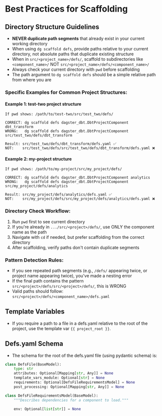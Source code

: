 # Best Practices for Scaffolding

## Directory Structure Guidelines

- **NEVER duplicate path segments** that already exist in your current working directory
- When using `dg scaffold defs`, provide paths relative to your current directory, not absolute paths that duplicate existing structure
- When in `src/<project_name>/defs/`, scaffold to subdirectories like `<component_name>/` NOT `src/<project_name>/defs/<component_name>/`
- Always check your current directory with `pwd` before scaffolding
- The path argument to `dg scaffold defs` should be a simple relative path from where you are

### Specific Examples for Common Project Structures:

#### Example 1: test-two project structure

```
If pwd shows: /path/to/test-two/src/test_two/defs/

CORRECT: dg scaffold defs dagster_dbt.DbtProjectComponent dbt_transform
WRONG:   dg scaffold defs dagster_dbt.DbtProjectComponent src/test_two/defs/dbt_transform

Result: src/test_two/defs/dbt_transform/defs.yaml ✅
NOT:    src/test_two/defs/src/test_two/defs/dbt_transform/defs.yaml ❌
```

#### Example 2: my-project structure

```
If pwd shows: /path/to/my-project/src/my_project/defs/

CORRECT: dg scaffold defs dagster_dbt.DbtProjectComponent analytics
WRONG:   dg scaffold defs dagster_dbt.DbtProjectComponent src/my_project/defs/analytics

Result: src/my_project/defs/analytics/defs.yaml ✅
NOT:    src/my_project/defs/src/my_project/defs/analytics/defs.yaml ❌
```

### Directory Check Workflow:

1. Run `pwd` first to see current directory
2. If you're already in `.../src/<project>/defs/`, use ONLY the component name as the path
3. Navigate with `cd` if needed, but prefer scaffolding from the correct directory
4. After scaffolding, verify paths don't contain duplicate segments

### Pattern Detection Rules:

- If you see repeated path segments (e.g., `/defs/` appearing twice, or project name appearing twice), you've made a nesting error
- If the final path contains the pattern `src/<project>/defs/src/<project>/defs/`, this is WRONG
- Valid paths should follow: `src/<project>/defs/<component_name>/defs.yaml`

## Template Variables

- If you require a path to a file in a defs.yaml relative to the root of the project, use the template var `{{ project_root }}`.

## Defs.yaml Schema

- The schema for the root of the defs.yaml file (using pydantic schema) is:

```python
class DefsFile(BaseModel):
    type: str
    attributes: Optional[Mapping[str, Any]] = None
    template_vars_module: Optional[str] = None
    requirements: Optional[DefsFileRequirementsModel] = None
    post_processing: Optional[Mapping[str, Any]] = None

class DefsFileRequirementsModel(BaseModel):
    """Describes dependencies for a component to load."""

    env: Optional[list[str]] = None
```
